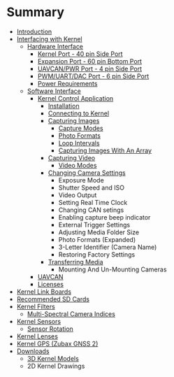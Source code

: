 # Summary

* [Introduction](README.md)
* [Interfacing with Kernel](interfacing-with-kernel.md)
  * [Hardware Interface](interfacing-with-kernel/hardware-interface.md)
    * [Kernel Port - 40 pin Side Port](interfacing-with-kernel/hardware-interface/kernel-port-40-pin-side-port.md)
    * [Expansion Port - 60 pin Bottom Port](interfacing-with-kernel/hardware-interface/expansion-port-60-pin-bottom-port.md)
    * [UAVCAN/PWR Port - 4 pin Side Port](interfacing-with-kernel/hardware-interface/uavcan-port.md)
    * [PWM/UART/DAC Port - 6 pin Side Port](interfacing-with-kernel/hardware-interface/gps-port.md)
    * [Power Requirements](interfacing-with-kernel/hardware-interface/powering-kernel.md)
  * [Software Interface](interfacing-with-kernel/software-interface.md)
    * [Kernel Control Application](interfacing-with-kernel/software-interface/qgis-plugin.md)
      * [Installation](interfacing-with-kernel/software-interface/qgis-plugin/installation.md)
      * [Connecting to Kernel](interfacing-with-kernel/software-interface/qgis-plugin/connecting-to-kernel.md)
      * [Capturing Images](interfacing-with-kernel/software-interface/qgis-plugin/capturing-images.md)
        * [Capture Modes](interfacing-with-kernel/software-interface/qgis-plugin/capturing-images/capture-modes.md)
        * [Photo Formats](interfacing-with-kernel/software-interface/qgis-plugin/capturing-images/photo-formats.md)
        * [Loop Intervals](interfacing-with-kernel/software-interface/qgis-plugin/capturing-images/loop-intervals.md)
        * [Capturing Images With An Array](interfacing-with-kernel/software-interface/qgis-plugin/capturing-images/capturing-images-with-an-array.md)
      * [Capturing Video](interfacing-with-kernel/software-interface/qgis-plugin/capturing-video.md)
        * [Video Modes](interfacing-with-kernel/software-interface/qgis-plugin/capturing-video/video-modes.md)
      * [Changing Camera Settings](interfacing-with-kernel/software-interface/qgis-plugin/changing-camera-settings.md)
        * Exposure Mode
        * Shutter Speed and ISO
        * Video Output
        * Setting Real Time Clock
        * Changing CAN setings
        * Enabling capture beep indicator
        * External Trigger Settings
        * Adjusting Media Folder Size
        * Photo Formats \(Expanded\)
        * 3-Letter Identifier \(Camera Name\)
        * Restoring Factory Settings
      * [Transferring Media](interfacing-with-kernel/software-interface/qgis-plugin/transferring-media.md)
        * Mounting And Un-Mounting Cameras
    * [UAVCAN](interfacing-with-kernel/software-interface/uavcan.md)
    * [Licenses](interfacing-with-kernel/software-interface/licenses.md)
* [Kernel Link Boards](kernel-link-boards.md)
* [Recommended SD Cards](recommended-sd-cards.md)
* [Kernel Filters](kernel-filters.md)
  * [Multi-Spectral Camera Indices](kernel-filters/filter-index-list.md)
* [Kernel Sensors](kernel-sensors.md)
  * [Sensor Rotation](kernel-sensors/sensor-rotation.md)
* [Kernel Lenses](kernel-lenses.md)
* [Kernel GPS \(Zubax GNSS 2\)](kernel-gps-zubax-gnss-2.md)
* [Downloads](downloads.md)
  * [3D Kernel Models](downloads/3d-kernel-models.md)
  * 2D Kernel Drawings

